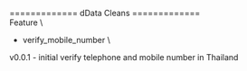 ============= dData Cleans ============= \
Feature \
- verify_mobile_number \


v0.0.1 - initial verify telephone and mobile number in Thailand
